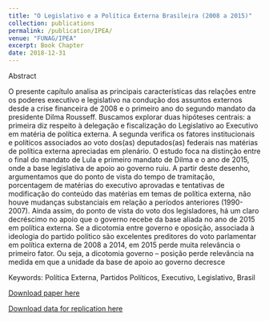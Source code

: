 ```yaml
---
title: "O Legislativo e a Política Externa Brasileira (2008 a 2015)"
collection: publications
permalink: /publication/IPEA/
venue: "FUNAG/IPEA"
excerpt: Book Chapter 
date: 2018-12-31
---
```


Abstract

O presente capítulo analisa as principais características das relações entre os poderes executivo e legislativo na condução dos assuntos externos desde a crise financeira de 2008 e o primeiro ano do segundo mandato da presidente Dilma Rousseff. Buscamos explorar duas hipóteses centrais: a primeira diz respeito à delegação e fiscalização do Legislativo ao Executivo em matéria de política externa. A segunda verifica os fatores institucionais e políticos associados ao voto dos(as) deputados(as) federais nas matérias de política externa apreciadas em plenário. O estudo foca na distinção entre o final do mandato de Lula e primeiro mandato de Dilma e o ano de 2015, onde a base legislativa de apoio ao governo ruiu. A partir deste desenho, argumentamos que do ponto de vista do tempo de tramitação, porcentagem de matérias do executivo aprovadas e tentativas de modificação do conteúdo das matérias em temas de política externa, não houve mudanças substanciais em relação a períodos anteriores (1990-2007). Ainda assim, do ponto de vista do voto dos legisladores, há um claro decréscimo no apoio que o governo recebe da base aliada no ano de 2015 em política externa. Se a dicotomia entre governo e oposição, associada à ideologia do partido político são excelentes preditores do voto parlamentar em política externa de 2008 a 2014, em 2015 perde muita relevância o primeiro fator. Ou seja, a dicotomia governo – posição perde relevância na medida em que a unidade da base de apoio ao governo decresce

Keywords: Política Externa, Partidos Políticos, Executivo, Legislativo, Brasil


[Download paper here](https://www.ipea.gov.br/portal/images/stories/PDFs/livros/livros/181206_a_politica_externa_brasileira_cap03.pdf)

[Download data for replication here](https://www.openicpsr.org/openicpsr/project/129901/version/V1/view)
